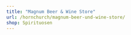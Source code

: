 ```yaml
---
title: "Magnum Beer & Wine Store"
url: /hornchurch/magnum-beer-und-wine-store/
shop: Spirituosen
---
```

